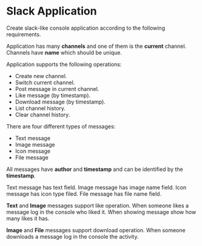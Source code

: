 # Slack Application

Create slack-like console application according to the following requirements.

Application has many **channels** and one of them is the **current** channel. Channels have **name** which should be unique.

Application supports the following operations:
- Create new channel.
- Switch current channel.
- Post message in current channel.
- Like message (by timestamp).
- Download message (by timestamp).
- List channel history.
- Clear channel history.

There are four different types of messages:
- Text message
- Image message
- Icon message
- File message

All messages have **author** and **timestamp** and can be identified by the **timestamp**.

Text message has text field.
Image message has image name field.
Icon message has icon type filed.
File message has file name field.

**Text** and **Image** messages support like operation. When someone likes a message log in the console who liked it. When showing message show how many likes it has.

**Image** and **File** messages support download operation. When someone downloads a message log in the console the activity.